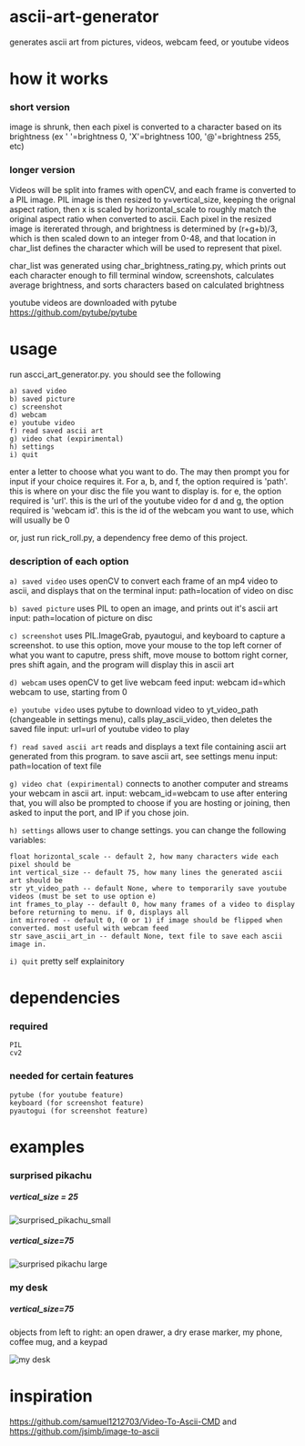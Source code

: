 # ascii-art-generator
generates ascii art from pictures, videos, webcam feed, or youtube videos



# how it works
### short version
image is shrunk, then each pixel is converted to a character based on its brightness (ex ' '=brightness 0, 'X'=brightness 100, '@'=brightness 255, etc)
### longer version
Videos will be split into frames with openCV, and each frame is converted to a PIL image.
PIL image is then resized to y=vertical_size, keeping the orignal aspect ration, then x is scaled by horizontal_scale to roughly match the original aspect ratio when converted to ascii.
Each pixel in the resized image is itererated through, and brightness is determined by (r+g+b)/3, which is then scaled down to an integer from 0-48, and that location in char_list defines the character which will be used to represent that pixel.

char_list was generated using char_brightness_rating.py, which prints out each character enough to fill terminal window, screenshots, calculates average brightness, and sorts characters based on calculated brightness

youtube videos are downloaded with pytube https://github.com/pytube/pytube



# usage
run ascci_art_generator.py. you should see the following

```
a) saved video
b) saved picture
c) screenshot
d) webcam
e) youtube video
f) read saved ascii art
g) video chat (expirimental)
h) settings
i) quit
```

enter a letter to choose what you want to do. The may then prompt you for input if your choice requires it. For a, b, and f, the option required is 'path'. this is where on your disc the file you want to display is.
for e, the option required is 'url'. this is the url of the youtube video
for d and g, the option required is 'webcam id'. this is the id of the webcam you want to use, which will usually be 0

or, just run rick_roll.py, a dependency free demo of this project.

### description of each option

`a) saved video`
uses openCV to convert each frame of an mp4 video to ascii, and displays that on the terminal
input: path=location of video on disc

`b) saved picture`
uses PIL to open an image, and prints out it's ascii art
input: path=location of picture on disc

`c) screenshot`
uses PIL.ImageGrab, pyautogui, and keyboard to capture a screenshot. to use this option, move your mouse to the top left corner of what you want to caputre, press shift, move mouse to bottom right corner, pres shift again, and the program will display this in ascii art

`d) webcam`
uses openCV to get live webcam feed
input: webcam id=which webcam to use, starting from 0

`e) youtube video`
uses pytube to download video to yt_video_path (changeable in settings menu), calls play_ascii_video, then deletes the saved file
input: url=url of youtube video to play

`f) read saved ascii art`
reads and displays a text file containing ascii art generated from this program. to save ascii art, see settings menu
input: path=location of text file

`g) video chat (expirimental)`
connects to another computer and streams your webcam in ascii art.
input: webcam_id=webcam to use
after entering that, you will also be prompted to choose if you are hosting or joining, then asked to input the port, and IP if you chose join.

`h) settings`
allows user to change settings. you can change the following variables:
```
float horizontal_scale -- default 2, how many characters wide each pixel should be
int vertical_size -- default 75, how many lines the generated ascii art should be
str yt_video_path -- default None, where to temporarily save youtube videos (must be set to use option e)
int frames_to_play -- default 0, how many frames of a video to display before returning to menu. if 0, displays all
int mirrored -- default 0, (0 or 1) if image should be flipped when converted. most useful with webcam feed
str save_ascii_art_in -- default None, text file to save each ascii image in.
```

`i) quit`
pretty self explainitory



# dependencies

### required
    PIL
    cv2

### needed for certain features
    pytube (for youtube feature)
    keyboard (for screenshot feature)
    pyautogui (for screenshot feature)

# examples

### surprised pikachu
##### vertical_size = 25

![surprised_pikachu_small](https://raw.githubusercontent.com/rainbowkitty227/ascii-art-generator/main/examples/surprised_pikachu_small.png)

##### vertical_size=75

![surprised pikachu large](https://raw.githubusercontent.com/rainbowkitty227/ascii-art-generator/main/examples/surprised_pikachu_large.png)

### my desk

##### vertical_size=75
objects from left to right: an open drawer, a dry erase marker, my phone, coffee mug, and a keypad

![my desk](https://raw.githubusercontent.com/rainbowkitty227/ascii-art-generator/main/examples/my_desk.png)


# inspiration
https://github.com/samuel1212703/Video-To-Ascii-CMD and https://github.com/jsimb/image-to-ascii
